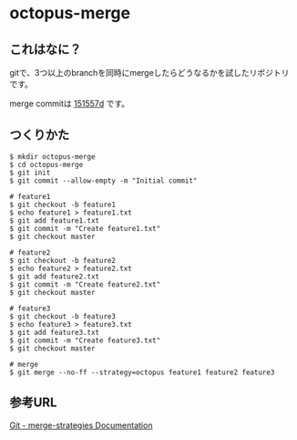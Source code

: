 # octopus-merge
## これはなに？
gitで、3つ以上のbranchを同時にmergeしたらどうなるかを試したリポジトリです。

merge commitは [151557d](https://github.com/haruelico/octopus-merge/commit/151557d) です。

## つくりかた
```shell
$ mkdir octopus-merge
$ cd octopus-merge
$ git init
$ git commit --allow-empty -m "Initial commit"

# feature1
$ git checkout -b feature1
$ echo feature1 > feature1.txt
$ git add feature1.txt
$ git commit -m "Create feature1.txt"
$ git checkout master

# feature2
$ git checkout -b feature2
$ echo feature2 > feature2.txt
$ git add feature2.txt
$ git commit -m "Create feature2.txt"
$ git checkout master

# feature3
$ git checkout -b feature3
$ echo feature3 > feature3.txt
$ git add feature3.txt
$ git commit -m "Create feature3.txt"
$ git checkout master

# merge
$ git merge --no-ff --strategy=octopus feature1 feature2 feature3
```

## 参考URL
[Git - merge-strategies Documentation](https://git-scm.com/docs/merge-strategies#Documentation/merge-strategies.txt-octopus)